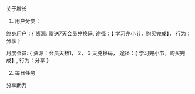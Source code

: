 关于增长 

1. 用户分类：

终身用户：{
    资源: 赠送7天会员兑换码,
    途径：【 学习完小节，购买完成】，
    行为：分享
}

月度会员: {
    资源：会员天数1， 2， 3 天兑换码，
    途径：【 学习完小节，购买完成】,
    行为：分享
}


2. 每日任务

分享助力